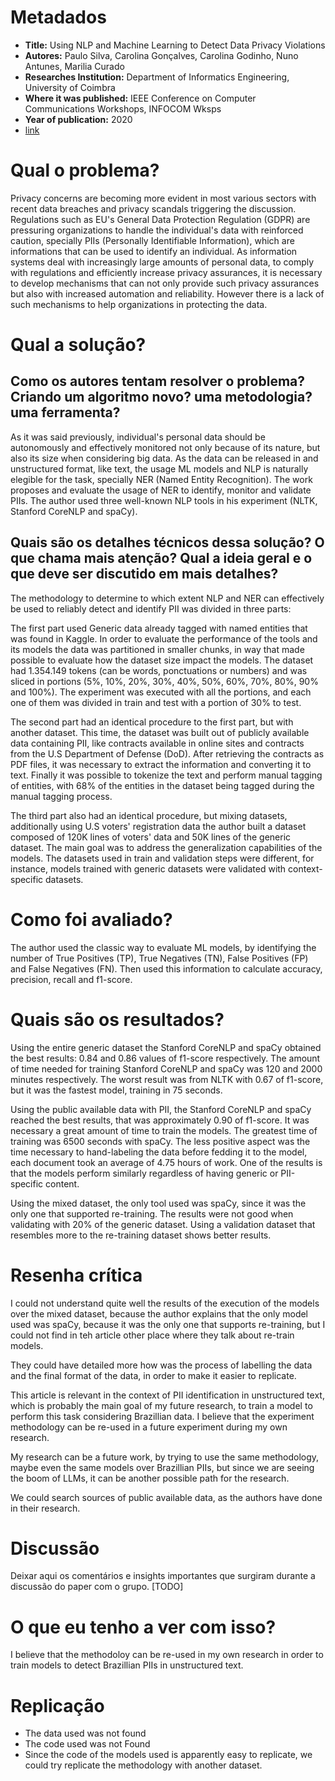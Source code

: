 # Metadados

- **Title:** Using NLP and Machine Learning to Detect Data Privacy Violations
- **Autores:** Paulo Silva, Carolina Gonçalves, Carolina Godinho, Nuno Antunes, Marilia Curado
- **Researches Institution:** Department of Informatics Engineering, University of Coimbra
- **Where it was published:** IEEE Conference on Computer Communications Workshops, INFOCOM Wksps
- **Year of publication:** 2020
- [link](https://ieeexplore.ieee.org/abstract/document/9162683)

# Qual o problema?

Privacy concerns are becoming more evident in most various sectors with recent data breaches and privacy scandals triggering the discussion. Regulations such as EU's General Data Protection Regulation (GDPR) are pressuring organizations to handle the individual's data with reinforced caution, specially PIIs (Personally Identifiable Information), which are informations that can be used to identify an individual. As information systems deal with increasingly large amounts of personal data, to comply with regulations and efficiently increase privacy assurances, it is necessary to develop mechanisms that can not only provide such privacy assurances but also with increased automation and reliability. However there is a lack of such mechanisms to help organizations in protecting the data.

# Qual a solução?

## Como os autores tentam resolver o problema? Criando um algoritmo novo? uma metodologia? uma ferramenta?

As it was said previously, individual's personal data should be autonomously and effectively monitored not only because of its nature, but also its size when considering big data. As the data can be released in and unstructured format, like text, the usage ML models and NLP is naturally elegible for the task, specially NER (Named Entity Recognition). The work proposes and evaluate the usage of NER to identify, monitor and validate PIIs. The author used three well-known NLP tools in his experiment (NLTK, Stanford CoreNLP and spaCy).

## Quais são os detalhes técnicos dessa solução? O que chama mais atenção? Qual a ideia geral e o que deve ser discutido em mais detalhes?

The methodology to determine to which extent NLP and NER can effectively be used to reliably detect and identify PII was divided in three parts:

The first part used Generic data already tagged with named entities that was found in Kaggle. In order to evaluate the performance of the tools and its models the data was partitioned in smaller chunks, in way that made possible to evaluate how the dataset size impact the models. The dataset had 1.354.149 tokens (can be words, ponctuations or numbers) and was sliced in portions (5%, 10%, 20%, 30%, 40%, 50%, 60%, 70%, 80%, 90% and 100%). The experiment was executed with all the portions, and each one of them was divided in train and test with a portion of 30% to test.

The second part had an identical procedure to the first part, but with another dataset. This time, the dataset was built out of publicly available data containing PII, like contracts available in online sites and contracts from the U.S Department of Defense (DoD). After retrieving the contracts as PDF files, it was necessary to extract the information and converting it to text. Finally it was possible to tokenize the text and perform manual tagging of entities, with 68% of the entities in the dataset being tagged during the manual tagging process.

The third part also had an identical procedure, but mixing datasets, additionally using U.S voters' registration data the author built a dataset composed of 120K lines of voters' data and 50K lines of the generic dataset. The main goal was to address the generalization capabilities of the models. The datasets used in train and validation steps were different, for instance, models trained with generic datasets were validated with context-specific datasets.

# Como foi avaliado?

The author used the classic way to evaluate ML models, by identifying the number of True Positives (TP), True Negatives (TN), False Positives (FP) and False Negatives (FN). Then used this information to calculate accuracy, precision, recall and f1-score.

# Quais são os resultados?

Using the entire generic dataset the Stanford CoreNLP and spaCy obtained the best results: 0.84 and 0.86 values of f1-score respectively. The amount of time needed for training Stanford CoreNLP and spaCy was 120 and 2000 minutes respectively. The worst result was from NLTK with 0.67 of f1-score, but it was the fastest model, training in 75 seconds.

Using the public available data with PII, the Stanford CoreNLP and spaCy reached the best results, that was approximately 0.90 of f1-score. It was necessary a great amount of time to train the models. The greatest time of training was 6500 seconds with spaCy. The less positive aspect was the time necessary to hand-labeling the data before fedding it to the model, each document took an average of 4.75 hours of work. One of the results is that the models perform similarly regardless of having generic or PII-specific content.

Using the mixed dataset, the only tool used was spaCy, since it was the only one that supported re-training. The results were not good when validating with 20% of the generic dataset. Using a validation dataset that resembles more to the re-training dataset shows better results.

# Resenha crítica

I could not understand quite well the results of the execution of the models over the mixed dataset, because the author explains that the only model used was spaCy, because it was the only one that supports re-training, but I could not find in teh article other place where they talk about re-train models.

They could have detailed more how was the process of labelling the data and the final format of the data, in order to make it easier to replicate.

This article is relevant in the context of PII identification in unstructured text, which is probably the main goal of my future research, to train a model to perform this task considering Brazillian data. I believe that the experiment methodology can be re-used in a future experiment during my own research.

My research can be a future work, by trying to use the same methodology, maybe even the same models over Brazillian PIIs, but since we are seeing the boom of LLMs, it can be another possible path for the research.

We could search sources of public available data, as the authors have done in their research.

# Discussão

Deixar aqui os comentários e insights importantes que surgiram durante a discussão do paper com o grupo. [TODO]

# O que eu tenho a ver com isso?

I believe that the methodoloy can be re-used in my own research in order to train models to detect Brazillian PIIs in unstructured text.

# Replicação

- The data used was not found
- The code used was not Found
- Since the code of the models used is apparently easy to replicate, we could try replicate the methodology with another dataset.
